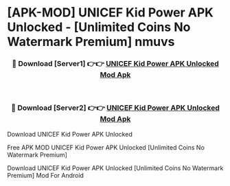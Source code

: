 # [APK-MOD] UNICEF Kid Power APK Unlocked - [Unlimited Coins No Watermark Premium] nmuvs



<div align="center">
<h3>🔴 Download [Server1] 👉👉 <a href="https://momento.my/?title=UNICEF_Kid_Power_APK_Unlocked">UNICEF Kid Power APK Unlocked Mod Apk</a></h3><br>

<h3>🔴 Download [Server2] 👉👉 <a href="https://momento.my/?title=UNICEF_Kid_Power_APK_Unlocked">UNICEF Kid Power APK Unlocked Mod Apk</a></h3>
</div>



Download UNICEF Kid Power APK Unlocked 

Free APK MOD UNICEF Kid Power APK Unlocked [Unlimited Coins No Watermark Premium]

Download UNICEF Kid Power APK Unlocked [Unlimited Coins No Watermark Premium] Mod For Android
